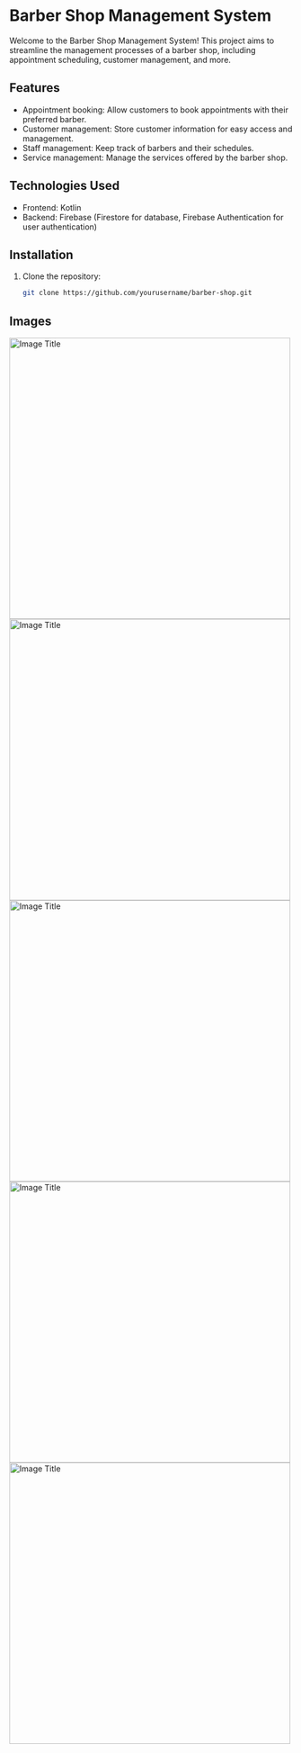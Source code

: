 # Barber Shop Management System

Welcome to the Barber Shop Management System! This project aims to streamline the management processes of a barber shop, including appointment scheduling, customer management, and more.

## Features

- Appointment booking: Allow customers to book appointments with their preferred barber.
- Customer management: Store customer information for easy access and management.
- Staff management: Keep track of barbers and their schedules.
- Service management: Manage the services offered by the barber shop.


## Technologies Used

- Frontend: Kotlin
- Backend: Firebase (Firestore for database, Firebase Authentication for user authentication)

## Installation

1. Clone the repository:
   ```bash
   git clone https://github.com/yourusername/barber-shop.git
## Images
<img src="https://github.com/DevAndroidify/Barber-Shop/assets/138611123/b678f174-0239-47b2-8f92-28920cae073a" alt="Image Title" width="500" height="500">
<img src="https://github.com/DevAndroidify/Barber-Shop/assets/138611123/9d759781-29ef-4e54-aaf6-a310dfc55d37" alt="Image Title" width="500" height="500">
<img src="https://github.com/DevAndroidify/Barber-Shop/assets/138611123/44cc9ce9-cfb0-435a-8d46-72bd7c5b5a26" alt="Image Title" width="500" height="500">
<img src="https://github.com/DevAndroidify/Barber-Shop/assets/138611123/9ea07728-40d5-4f05-ac21-be2921e8017a" alt="Image Title" width="500" height="500">

<img src="https://github.com/DevAndroidify/Barber-Shop/assets/138611123/ac44081b-692f-4aa6-9409-78317fbc5333" alt="Image Title" width="500" height="500">




